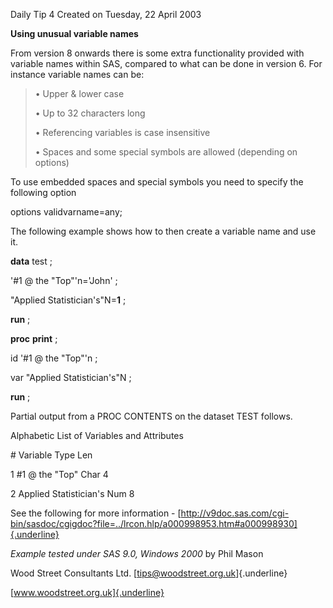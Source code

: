 Daily Tip 4 Created on Tuesday, 22 April 2003

**Using unusual variable names**

From version 8 onwards there is some extra functionality provided with
variable names within SAS, compared to what can be done in version 6.
For instance variable names can be:

> • Upper & lower case
>
> • Up to 32 characters long
>
> • Referencing variables is case insensitive
>
> • Spaces and some special symbols are allowed (depending on options)

To use embedded spaces and special symbols you need to specify the
following option

options validvarname=any;

The following example shows how to then create a variable name and use
it.

**data** test ;

\'#1 @ the \"Top\"\'n=\'John\' ;

\"Applied Statistician\'s\"N=**1** ;

**run** ;

**proc** **print** ;

id \'#1 @ the \"Top\"\'n ;

var \"Applied Statistician\'s\"N ;

**run** ;

Partial output from a PROC CONTENTS on the dataset TEST follows.

Alphabetic List of Variables and Attributes

\# Variable Type Len

1 #1 @ the \"Top\" Char 4

2 Applied Statistician\'s Num 8

See the following for more information -
[http://v9doc.sas.com/cgi-bin/sasdoc/cgigdoc?file=../lrcon.hlp/a000998953.htm#a000998930]{.underline}

*Example tested under SAS 9.0, Windows 2000* by Phil Mason

Wood Street Consultants Ltd. [tips@woodstreet.org.uk]{.underline}

[www.woodstreet.org.uk]{.underline}
